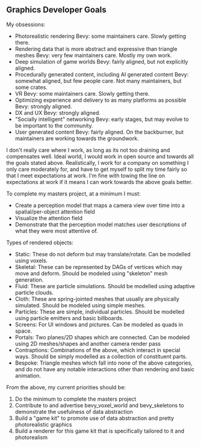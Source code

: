 ## Graphics Developer Goals

My obsessions:
- Photorealistic rendering
    Bevy: some maintainers care. Slowly getting there.
- Rendering data that is more abstract and expressive than triangle meshes
    Bevy: very few maintainers care. Mostly my own work.
- Deep simulation of game worlds
    Bevy: fairly aligned, but not explicitly aligned.
- Procedurally generated content, including AI generated content
    Bevy: somewhat aligned, but few people care. Not many maintainers, but some crates.
- VR
    Bevy: some maintainers care. Slowly getting there.
- Optimizing experience and delivery to as many platforms as possible
    Bevy: strongly aligned.
- DX and UX
    Bevy: strongly aligned.
- "Socially intelligent" networking
    Bevy: early stages, but may evolve to be important to the community.
- User generated content
    Bevy: fairly aligned. On the backburner, but maintainers are working towards the groundwork.

I don't really care where I work, as long as its not too draining and compensates well. Ideal world, I would work
in open source and towards all the goals stated above. Realistically, I work for a company on something I only care
moderately for, and have to get myself to split my time fairly so that I meet expectations at work. I'm fine with
towing the line on expectations at work if it means I can work towards the above goals better.

To complete my masters project, at a minimum I must:
- Create a perception model that maps a camera view over time into a spatial/per-object attention field
- Visualize the attention field
- Demonstrate that the perception model matches user descriptions of what they were most attentive of.

Types of rendered objects:
- Static: These do not deform but may translate/rotate. Can be modelled using voxels.
- Skeletal: These can be represented by DAGs of vertices which may move and deform. Should be modeled using "skeleton" mesh generation.
- Fluid: These are particle simulations. Should be modelled using adaptive particle clouds.
- Cloth: These are spring-jointed meshes that usually are physically simulated. Should be modeled using simple meshes.
- Particles: These are simple, individual particles. Should be modelled using particle emitters and basic billboards.
- Screens: For UI windows and pictures. Can be modeled as quads in space.
- Portals: Two planes/2D shapes which are connected. Can be modeled using 2D meshes/shapes and another camera render pass
- Contraptions: Combinations of the above, which interact in special ways. Should be simply modelled as a collection of constituent parts.
- Bespoke: Triangle meshes which fall into none of the above categories, and do not have any notable interactions other than rendering and
    basic animation.

From the above, my current priorities should be:
1. Do the minimum to complete the masters project
2. Contribute to and advertise bevy_voxel_world and bevy_skeletons to demonstrate the usefulness of data abstraction
3. Build a "game kit" to promote use of data abstraction and pretty photorealistic graphics
4. Build a renderer for this game kit that is specifically tailored to it and photorealism